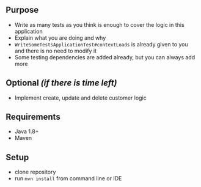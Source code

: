## Purpose
* Write as many tests as you think is enough to cover the logic in this application
* Explain what you are doing and why
* `WriteSomeTestsApplicationTest#contextLoads` is already given to you and there is no need to modify it
* Some testing dependencies are added already, but you can always add more

## Optional _(if there is time left)_
* Implement create, update and delete customer logic 

## Requirements
* Java 1.8+
* Maven

## Setup
* clone repository
* run `mvn install` from command line or IDE
